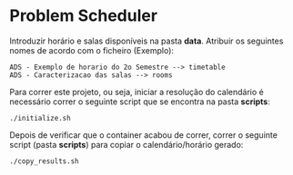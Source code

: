 # Problem Scheduler

Introduzir horário e salas disponíveis na pasta **data**. Atribuir os seguintes nomes de acordo com o ficheiro (Exemplo):

    ADS - Exemplo de horario do 2o Semestre --> timetable
    ADS - Caracterizacao das salas --> rooms

Para correr este projeto, ou seja, iniciar a resolução do calendário é necessário correr o seguinte script que se encontra na pasta **scripts**:

    ./initialize.sh

Depois de verificar que o container acabou de correr, correr o seguinte script (pasta **scripts**) para copiar o calendário/horário gerado:

    ./copy_results.sh

